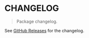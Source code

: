 # CHANGELOG

> Package changelog.

See [GitHub Releases](https://github.com/stdlib-js/blas-base/releases) for the changelog.